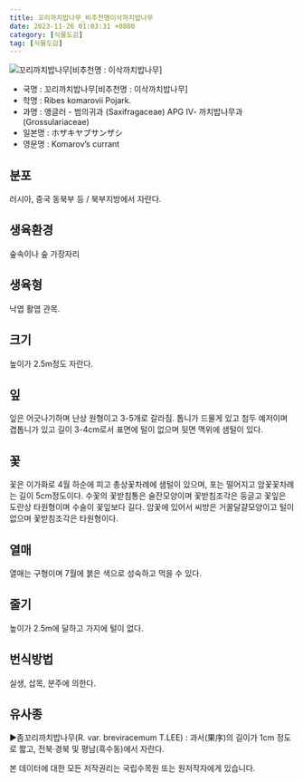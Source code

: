 ```yaml
---
title: 꼬리까치밥나무_비추천명이삭까치밥나무
date: 2023-11-26 01:03:31 +0800
category: [식물도감]
tag: [식물도감]
---
```




![꼬리까치밥나무[비추천명 : 이삭까치밥나무]](/fileUpload/plants/basic/Saxifragaceae/Ribes/28932/5_th2.JPG)
- 국명 : 꼬리까치밥나무[비추천명 : 이삭까치밥나무]
- 학명 : Ribes komarovii Pojark.
- 과명 : 앵글러 - 범의귀과 (Saxifragaceae) APG Ⅳ- 까치밥나무과 (Grossulariaceae)
- 일본명 : ホザキヤブサンザシ
- 영문명 : Komarov’s currant


## 분포
러시아, 중국 동북부 등 / 북부지방에서 자란다.
## 생육환경
숲속이나 숲 가장자리
## 생육형
낙엽 활엽 관목.
## 크기
높이가 2.5m정도 자란다.
## 잎
잎은 어긋나기하며 난상 원형이고 3-5개로 갈라짐. 톱니가 드물게 있고 첨두 예저이며 겹톱니가 있고 길이 3-4cm로서 표면에 털이 없으며 뒷면 맥위에 샘털이 있다.
## 꽃
꽃은 이가화로 4월 하순에 피고 총상꽃차례에 샘털이 있으며, 포는 떨어지고 암꽃꽃차례는 길이 5cm정도이다. 수꽃의 꽃받침통은 술잔모양이며 꽃받침조각은 둥글고 꽃잎은 도란상 타원형이며 수술이 꽃잎보다 길다. 암꽃에 있어서 씨방은 거꿀달걀모양이고 털이 없으며 꽃받침조각은 타원형이다.
## 열매
열매는 구형이며 7월에 붉은 색으로 성숙하고 먹을 수 있다.
## 줄기
높이가 2.5m에 달하고 가지에 털이 없다.
## 번식방법
실생, 삽목, 분주에 의한다.
## 유사종
▶좀꼬리까치밥나무(R. var. breviracemum T.LEE) : 과서(果序)의 길이가 1cm 정도로 짧고, 전북·경북 및 평남(흑수동)에서 자란다.






본 데이터에 대한 모든 저작권리는 국립수목원 또는 원저작자에게 있습니다.
